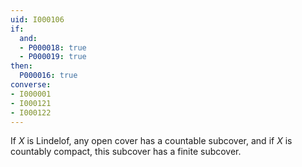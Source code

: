 ```yaml
---
uid: I000106
if:
  and:
  - P000018: true
  - P000019: true
then:
  P000016: true
converse:
- I000001
- I000121
- I000122
---
```


If $X$ is Lindelof, any open cover has a countable subcover, and if $X$ is countably compact, this subcover has a finite subcover.

